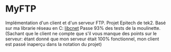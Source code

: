 # MyFTP
Implémentation d'un client et d'un serveur FTP. Projet Epitech de tek2.
Basé sur ma librarie réseau en C: [libcnet](https://github.com/benit8/libcnet)
Passe 93% des tests de la moulinette. (Sachant que le client ne compte que s'il vous manque des points sur le serveur: étant donné que mon serveur était 100% fonctionnel, mon client est passé inaperçu dans la notation du projet)